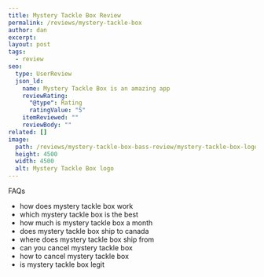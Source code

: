 ```yaml
---
title: Mystery Tackle Box Review
permalink: /reviews/mystery-tackle-box
author: dan
excerpt:
layout: post
tags:
  - review
seo:
  type: UserReview
  json_ld:
    name: Mystery Tackle Box is an amazing app
    reviewRating:
      "@type": Rating
      ratingValue: "5"
    itemReviewed: ""
    reviewBody: ""
related: []
image:
  path: /reviews/mystery-tackle-box-bass-review/mystery-tackle-box-logo.webp
  height: 4500
  width: 4500
  alt: Mystery Tackle Box logo
---
```


FAQs
- how does mystery tackle box work
- which mystery tackle box is the best
- how much is mystery tackle box a month
- does mystery tackle box ship to canada
- where does mystery tackle box ship from
- can you cancel mystery tackle box
- how to cancel mystery tackle box
- is mystery tackle box legit